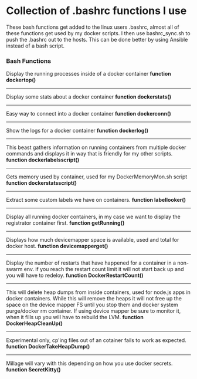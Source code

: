 # Collection of .bashrc functions I use #

These bash functions get added to the linux users .bashrc, almost all of these functions get used by my docker scripts. I then use bashrc_sync.sh to push the .bashrc out to the hosts. This can be done better by using Ansible instead of a bash script.

### Bash Functions ###

Display the running processes inside of a docker container
**function dockertop()**

----------

Display some stats about a docker container
**function dockerstats()**

----------

Easy way to connect into a docker container
**function dockerconn()**

----------

Show the logs for a docker container
**function dockerlog()**

----------

This beast gathers information on running containers from multiple docker commands and displays it in way that is friendly for my other scripts.
**function dockerlabelsscript()**

----------

Gets memory used by container, used for my DockerMemoryMon.sh script
**function dockerstatsscript()**

----------

Extract some custom labels we have on containers.
**function labellooker()**

----------

Display all running docker containers, in my case we want to display the registrator container first.
**function getRunning()**

----------

Displays how much devicemapper space is available, used and total for docker host.
**function devicemapperget()**

----------

Display the number of restarts that have happened for a container in a non-swarm env. if you reach the restart count limit it will not start back up and you will have to redeloy.
**function DockerRestartCount()**

----------

This will delete heap dumps from inside containers, used for node.js apps in docker containers. While this will remove the heaps it will not free up the space on the device mapper FS until you stop them and docker system purge/docker rm container. If using device mapper be sure to monitor it, when it fills up you will have to rebuild the LVM.
**function DockerHeapCleanUp()**

----------

Experimental only, cp'ing files out of an cotainer fails to work as expected.
**function DockerTakeHeapDump()**

----------

Millage will vary with this depending on how you use docker secrets.
**function SecretKitty()**

